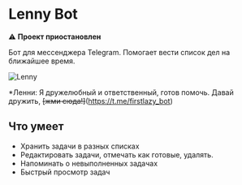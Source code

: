 # Lenny Bot 
:warning: **Проект приостановлен**

Бот для мессенджера Telegram. Помогает вести список дел на ближайшее время.  

![Lenny](docs/avatar/avatarlazybot.jpg)  

*Ленни: Я дружелюбный и ответственный, готов помочь. Давай дружить, ~~[жми сюда!]~~(https://t.me/firstlazy_bot)

## Что умеет
- Хранить задачи в разных списках
- Редактировать задачи, отмечать как готовые, удалять.
- Напоминать о невыполненных задачах
- Быстрый просмотр задач


